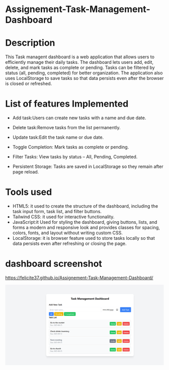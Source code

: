 # Assignement-Task-Management-Dashboard
# Description
This Task managent dashboard is a web application that allows users to efficiently manage their daily tasks. The dashboard lets users add, edit, delete, and mark tasks as complete or pending. Tasks can be filtered by status (all, pending, completed) for better organization. The application also uses LocalStorage to save tasks so that data persists even after the browser is closed or refreshed.




# List of features Implemented
- Add task:Users can create new tasks with a name and due date.
- Delete task:Remove tasks from the list permanently.
- Update task:Edit the task name or due date.
- Toggle Completion: Mark tasks as complete or pending.
- Filter Tasks: View tasks by status – All, Pending, Completed.

- Persistent Storage: Tasks are saved in LocalStorage so they remain after page reload.

# Tools used
- HTML5: it used to create the structure of the dashboard, including the task input form, task list, and filter buttons.
- Tailwind CSS: it used for interactive functionality.
- JavaScript:it Used for styling the dashboard, giving buttons, lists, and forms a modern and responsive look and provides classes for spacing, colors, fonts, and layout without writing custom CSS.
- LocalStorage: it is browser feature used to store tasks locally so that data persists even after refreshing or closing the page.


# dashboard screenshot
https://felicite37.github.io/Assignement-Task-Management-Dashboard/

![Dashbord image](image.png)

